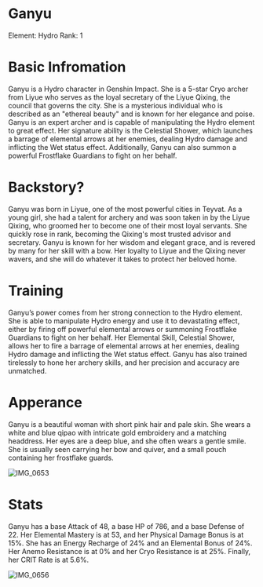 # Ganyu


Element: Hydro
Rank: 1

# Basic Infromation

Ganyu is a Hydro character in Genshin Impact. She is a 5-star Cryo archer from Liyue who serves as the loyal secretary of the Liyue Qixing, the council that governs the city. She is a mysterious individual who is described as an "ethereal beauty" and is known for her elegance and poise. Ganyu is an expert archer and is capable of manipulating the Hydro element to great effect. Her signature ability is the Celestial Shower, which launches a barrage of elemental arrows at her enemies, dealing Hydro damage and inflicting the Wet status effect. Additionally, Ganyu can also summon a powerful Frostflake Guardians to fight on her behalf.

# Backstory?

Ganyu was born in Liyue, one of the most powerful cities in Teyvat. As a young girl, she had a talent for archery and was soon taken in by the Liyue Qixing, who groomed her to become one of their most loyal servants. She quickly rose in rank, becoming the Qixing's most trusted advisor and secretary. Ganyu is known for her wisdom and elegant grace, and is revered by many for her skill with a bow. Her loyalty to Liyue and the Qixing never wavers, and she will do whatever it takes to protect her beloved home.

# Training

Ganyu’s power comes from her strong connection to the Hydro element. She is able to manipulate Hydro energy and use it to devastating effect, either by firing off powerful elemental arrows or summoning Frostflake Guardians to fight on her behalf. Her Elemental Skill, Celestial Shower, allows her to fire a barrage of elemental arrows at her enemies, dealing Hydro damage and inflicting the Wet status effect. Ganyu has also trained tirelessly to hone her archery skills, and her precision and accuracy are unmatched.


# Apperance

Ganyu is a beautiful woman with short pink hair and pale skin. She wears a white and blue qipao with intricate gold embroidery and a matching headdress. Her eyes are a deep blue, and she often wears a gentle smile. She is usually seen carrying her bow and quiver, and a small pouch containing her frostflake guards.

![IMG_0653](https://user-images.githubusercontent.com/113639823/206498301-0614c96e-a91d-4e69-bb12-09d2671d2f60.JPG)

# Stats

Ganyu has a base Attack of 48, a base HP of 786, and a base Defense of 22. Her Elemental Mastery is at 53, and her Physical Damage Bonus is at 15%. She has an Energy Recharge of 24% and an Elemental Bonus of 24%. Her Anemo Resistance is at 0% and her Cryo Resistance is at 25%. Finally, her CRIT Rate is at 5.6%.



![IMG_0656](https://user-images.githubusercontent.com/113639823/206562186-2453b40d-8b9a-4191-bbd4-6fce7f4c5925.JPG)


